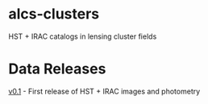 # alcs-clusters
HST + IRAC catalogs in lensing cluster fields

# Data Releases

[v0.1](v0.1/README.MD) - First release of HST + IRAC images and photometry